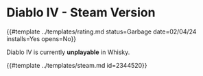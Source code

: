 # Diablo IV - Steam Version
<!-- script:Aliases [
    "Diablo 4 Steam",
    "Diablo IV Steam",
    "Diablo IV",
    "Diablo 4"
] -->

{{#template ../templates/rating.md status=Garbage date=02/04/24 installs=Yes opens=No}}

<!--## Setup

- Go to Config
    - Change Windows Version to 19042 (Make sure to press enter to submit the change)
    - Change Enhanced Sync mode to `ESync`
- Install in Steam as normal
- Install Diablo IV as normal
- Delete `dstorage.dll` at `Program Files(x86)/steam/steamapps/common/Diablo IV`
- Start Diablo IV as normal
-->

Diablo IV is currently **unplayable** in Whisky.

{{#template ../templates/steam.md id=2344520}}
